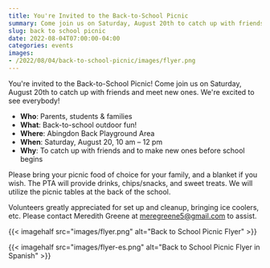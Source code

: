 ```yaml
--- 
title: You're Invited to the Back-to-School Picnic
summary: Come join us on Saturday, August 20th to catch up with friends and meet new ones.
slug: back to school picnic
date: 2022-08-04T07:00:00-04:00
categories: events
images: 
- /2022/08/04/back-to-school-picnic/images/flyer.png
---
```


You're invited to the Back-to-School Picnic! Come join us on Saturday, August 20th to catch up with friends and meet new ones.  We're excited to see everybody!

- **Who**: Parents, students & families
- **What**: Back-to-school outdoor fun!
- **Where**: Abingdon Back Playground Area
- **When**: Saturday, August 20, 10 am – 12 pm
- **Why**: To catch up with friends and to make new ones before school begins

Please bring your picnic food of choice for your family, and a blanket if you wish. The PTA will provide drinks, chips/snacks, and sweet treats. We will utilize the picnic tables at the back of the school.

Volunteers greatly appreciated for set up and cleanup, bringing ice coolers, etc. Please contact Meredith Greene at meregreene5@gmail.com to assist.

{{< imagehalf src="images/flyer.png" alt="Back to School Picnic Flyer" >}}

{{< imagehalf src="images/flyer-es.png" alt="Back to School Picnic Flyer in Spanish" >}}